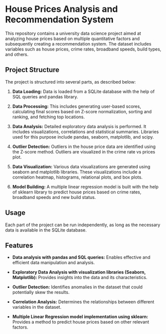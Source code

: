 # House Prices Analysis and Recommendation System

This repository contains a university data science project aimed at analyzing house prices based on multiple quantitative factors and subsequently creating a recommendation system. The dataset includes variables such as house prices, crime rates, broadband speeds, build types, and others.

## Project Structure

The project is structured into several parts, as described below:

1. **Data Loading:** Data is loaded from a SQLite database with the help of SQL queries and pandas library.

2. **Data Processing:** This includes generating user-based scores, calculating final scores based on Z-score normalization, sorting and ranking, and fetching top locations.

3. **Data Analysis:** Detailed exploratory data analysis is performed. It includes visualizations, correlations and statistical summaries. Libraries used for this purpose include pandas, seaborn, matplotlib, and scipy.

4. **Outlier Detection:** Outliers in the house price data are identified using the Z-score method. Outliers are visualized in the crime rate vs prices plot.

5. **Data Visualization:** Various data visualizations are generated using seaborn and matplotlib libraries. These visualizations include a correlation heatmap, histograms, relational plots, and box plots.

6. **Model Building:** A multiple linear regression model is built with the help of sklearn library to predict house prices based on crime rates, broadband speeds and new build status.

## Usage

Each part of the project can be run independently, as long as the necessary data is available in the SQLite database. 

## Features

- **Data analysis with pandas and SQL queries:** Enables effective and efficient data manipulation and analysis.

- **Exploratory Data Analysis with visualization libraries (Seaborn, Matplotlib):** Provides insights into the data and its characteristics.

- **Outlier Detection:** Identifies anomalies in the dataset that could potentially skew the results.

- **Correlation Analysis:** Determines the relationships between different variables in the dataset.

- **Multiple Linear Regression model implementation using sklearn:** Provides a method to predict house prices based on other relevant factors.

